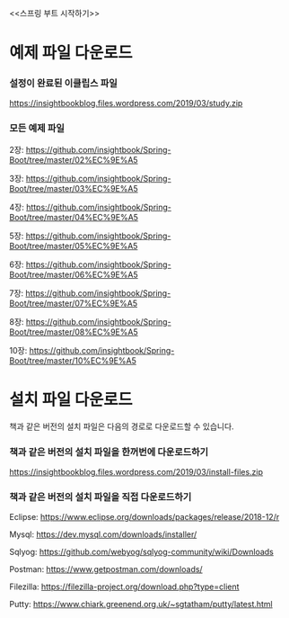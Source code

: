 <<스프링 부트 시작하기>>

# 예제 파일 다운로드

### 설정이 완료된 이클립스 파일
https://insightbookblog.files.wordpress.com/2019/03/study.zip

### 모든 예제 파일
2장: https://github.com/insightbook/Spring-Boot/tree/master/02%EC%9E%A5

3장: https://github.com/insightbook/Spring-Boot/tree/master/03%EC%9E%A5

4장: https://github.com/insightbook/Spring-Boot/tree/master/04%EC%9E%A5

5장: https://github.com/insightbook/Spring-Boot/tree/master/05%EC%9E%A5

6장: https://github.com/insightbook/Spring-Boot/tree/master/06%EC%9E%A5

7장: https://github.com/insightbook/Spring-Boot/tree/master/07%EC%9E%A5

8장: https://github.com/insightbook/Spring-Boot/tree/master/08%EC%9E%A5

10장: https://github.com/insightbook/Spring-Boot/tree/master/10%EC%9E%A5



# 설치 파일 다운로드
책과 같은 버전의 설치 파일은 다음의 경로로 다운로드할 수 있습니다.

### 책과 같은 버전의 설치 파일을 한꺼번에 다운로드하기
<https://insightbookblog.files.wordpress.com/2019/03/install-files.zip>

### 책과 같은 버전의 설치 파일을 직접 다운로드하기
Eclipse: <https://www.eclipse.org/downloads/packages/release/2018-12/r>

Mysql: https://dev.mysql.com/downloads/installer/

Sqlyog: https://github.com/webyog/sqlyog-community/wiki/Downloads

Postman: https://www.getpostman.com/downloads/

Filezilla: https://filezilla-project.org/download.php?type=client

Putty: https://www.chiark.greenend.org.uk/~sgtatham/putty/latest.html

